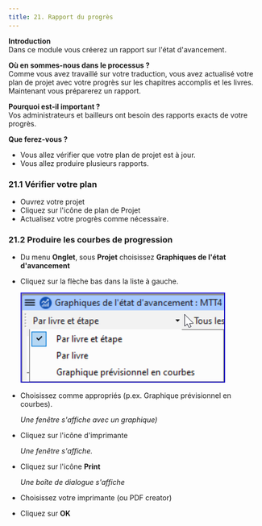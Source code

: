 ```yaml
---
title: 21. Rapport du progrès
---
```

**Introduction**  
Dans ce module vous créerez un rapport sur l'état d'avancement.

**Où en sommes-nous dans le processus ?**  
Comme vous avez travaillé sur votre traduction, vous avez actualisé votre plan de projet avec votre progrès sur les chapitres accomplis et les livres. Maintenant vous préparerez un rapport.

**Pourquoi est-il important ?**  
Vos administrateurs et bailleurs ont besoin des rapports exacts de votre progrès.

**Que ferez-vous ?** 
-   Vous allez vérifier que votre plan de projet est à jour.
-   Vous allez produire plusieurs rapports.

### 21.1 Vérifier votre plan

-   Ouvrez votre projet
-   Cliquez sur l'icône de plan de Projet
-   Actualisez votre progrès comme nécessaire.

### 21.2 Produire les courbes de progression

-   Du menu **Onglet**, sous **Projet** choisissez **Graphiques de l'état d'avancement**
-   Cliquez sur la flèche bas dans la liste à gauche.

    ![](../media/37b4f7cb0fc18d7ae7fe2ffb0f946c33.png)

-   Choisissez comme appropriés (p.ex. Graphique prévisionnel en courbes).

    *Une fenêtre s'affiche avec un graphique)*

-   Cliquez sur l'icône d'imprimante

    *Une fenêtre s'affiche.*

-   Cliquez sur l'icône **Print**

    *Une boîte de dialogue s'affiche*

-   Choisissez votre imprimante (ou PDF creator)
-   Cliquez sur **OK**
